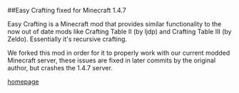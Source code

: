 ##Easy Crafting fixed for Minecraft 1.4.7

Easy Crafting is a Minecraft mod that provides similar functionality to the now out of date mods like Crafting Table II (by ljdp) and Crafting Table III (by Zeldo). Essentially it's recursive crafting.

We forked this mod in order for it to properly work with our current modded Minecraft server, these issues are fixed in later commits by the original author, but crashes the 1.4.7 server.

[homepage](http://lepko.net/minecraft/)
